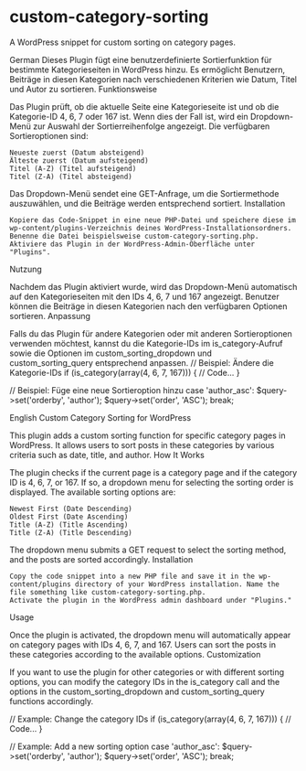 # custom-category-sorting
 A WordPress snippet for custom sorting on category pages.

German
Dieses Plugin fügt eine benutzerdefinierte Sortierfunktion für bestimmte Kategorieseiten in WordPress hinzu. Es ermöglicht Benutzern, Beiträge in diesen Kategorien nach verschiedenen Kriterien wie Datum, Titel und Autor zu sortieren.
Funktionsweise

Das Plugin prüft, ob die aktuelle Seite eine Kategorieseite ist und ob die Kategorie-ID 4, 6, 7 oder 167 ist. Wenn dies der Fall ist, wird ein Dropdown-Menü zur Auswahl der Sortierreihenfolge angezeigt. Die verfügbaren Sortieroptionen sind:

    Neueste zuerst (Datum absteigend)
    Älteste zuerst (Datum aufsteigend)
    Titel (A-Z) (Titel aufsteigend)
    Titel (Z-A) (Titel absteigend)

Das Dropdown-Menü sendet eine GET-Anfrage, um die Sortiermethode auszuwählen, und die Beiträge werden entsprechend sortiert.
Installation

    Kopiere das Code-Snippet in eine neue PHP-Datei und speichere diese im wp-content/plugins-Verzeichnis deines WordPress-Installationsordners. Benenne die Datei beispielsweise custom-category-sorting.php.
    Aktiviere das Plugin in der WordPress-Admin-Oberfläche unter "Plugins".

Nutzung

Nachdem das Plugin aktiviert wurde, wird das Dropdown-Menü automatisch auf den Kategorieseiten mit den IDs 4, 6, 7 und 167 angezeigt. Benutzer können die Beiträge in diesen Kategorien nach den verfügbaren Optionen sortieren.
Anpassung

Falls du das Plugin für andere Kategorien oder mit anderen Sortieroptionen verwenden möchtest, kannst du die Kategorie-IDs im is_category-Aufruf sowie die Optionen im custom_sorting_dropdown und custom_sorting_query entsprechend anpassen.
// Beispiel: Ändere die Kategorie-IDs
if (is_category(array(4, 6, 7, 167))) {
    // Code...
}

// Beispiel: Füge eine neue Sortieroption hinzu
case 'author_asc':
    $query->set('orderby', 'author');
    $query->set('order', 'ASC');
    break;

English
Custom Category Sorting for WordPress

This plugin adds a custom sorting function for specific category pages in WordPress. It allows users to sort posts in these categories by various criteria such as date, title, and author.
How It Works

The plugin checks if the current page is a category page and if the category ID is 4, 6, 7, or 167. If so, a dropdown menu for selecting the sorting order is displayed. The available sorting options are:

    Newest First (Date Descending)
    Oldest First (Date Ascending)
    Title (A-Z) (Title Ascending)
    Title (Z-A) (Title Descending)

The dropdown menu submits a GET request to select the sorting method, and the posts are sorted accordingly.
Installation

    Copy the code snippet into a new PHP file and save it in the wp-content/plugins directory of your WordPress installation. Name the file something like custom-category-sorting.php.
    Activate the plugin in the WordPress admin dashboard under "Plugins."

Usage

Once the plugin is activated, the dropdown menu will automatically appear on category pages with IDs 4, 6, 7, and 167. Users can sort the posts in these categories according to the available options.
Customization

If you want to use the plugin for other categories or with different sorting options, you can modify the category IDs in the is_category call and the options in the custom_sorting_dropdown and custom_sorting_query functions accordingly.

// Example: Change the category IDs
if (is_category(array(4, 6, 7, 167))) {
    // Code...
}

// Example: Add a new sorting option
case 'author_asc':
    $query->set('orderby', 'author');
    $query->set('order', 'ASC');
    break;
